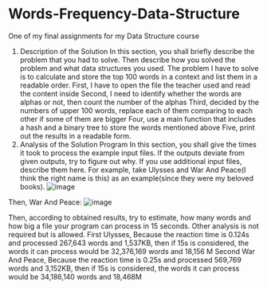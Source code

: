 # Words-Frequency-Data-Structure
One of my final assignments for my Data Structure course

1.	Description of the Solution
In this section, you shall briefly describe the problem that you had to solve. Then describe how you solved the problem and what data structures you used.
The problem I have to solve is to calculate and store the top 100 words in a context and list them in a readable order.
First, I have to open the file the teacher used and read the content inside
Second, I need to identify whether the words are alphas or not, then count the number of the alphas 
Third, decided by the numbers of upper 100 words, replace each of them comparing to each other if some of them are bigger
Four, use a main function that includes a hash and a binary tree to store the words mentioned above
Five, print out the results in a readable form.
2.	Analysis of the Solution Program
In this section, you shall give the times it took to process the example input files. If the outputs deviate from given outputs, try to figure out why. If you use additional input files, describe them here.
For example, take Ulysses and War And Peace(I think the right name is this) as an example(since they were my beloved books).
  ![image](https://user-images.githubusercontent.com/102947704/212070105-cb953a61-f25e-4118-8cf4-d4023cc14819.png)

Then, War And Peace:
   ![image](https://user-images.githubusercontent.com/102947704/212070138-98b59044-29b7-4768-b6db-4f6676003742.png)

Then, according to obtained results, try to estimate, how many words and how big a file your program can process in 15 seconds. Other analysis is not required but is allowed.
First Ulysses, Because the reaction time is 0.124s and processed 267,643 words and 1,537KB, then if 15s is considered, the words it can process would be 32,376,169 words and 18,156 M
Second War And Peace, Because the reaction time is 0.25s and processed 569,769 words and 3,152KB, then if 15s is considered, the words it can process would be 34,186,140 words and 18,468M
